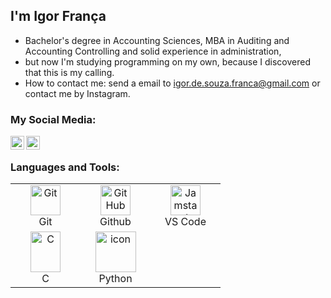## I'm Igor França
- Bachelor's degree in Accounting Sciences, MBA in Auditing and Accounting Controlling and solid experience in administration,
- but now I'm studying programming on my own, because I discovered that this is my calling. 
- How to contact me: send a email to igor.de.souza.franca@gmail.com or contact me by Instagram.

### My Social Media:
[<img align="left" alt="holisitc_developer | LinkedIn" width="22px" src="https://cdn.jsdelivr.net/npm/simple-icons@v3/icons/linkedin.svg" />][linkedin]
[<img align="left" alt="holisitc_developer | Instagram" width="22px" src="https://cdn.jsdelivr.net/npm/simple-icons@v3/icons/instagram.svg" />][instagram]
<br/>

### Languages and Tools:

<table align="center">

  <tr>
  <td align="center" width="96">
      <a href="#git" >
        <img src="https://upload.wikimedia.org/wikipedia/commons/thumb/3/3f/Git_icon.svg/1200px-Git_icon.svg.png" width="48" height="48" alt="Git" />
      </a>
      <br>Git
  </td>
  <td align="center" width="96">
        <img src="https://user-images.githubusercontent.com/25181517/192108374-8da61ba1-99ec-41d7-80b8-fb2f7c0a4948.png" width="48" height="48" alt="GitHub" />
      <br>Github
  </td>
  <td align="center"  width="96">
      <a href="#vscode">
        <img src="https://upload.wikimedia.org/wikipedia/commons/9/9a/Visual_Studio_Code_1.35_icon.svg" width="48" height="48" alt="Jamstack" />
      </a>
    <br>VS Code
  </td>
  </tr>
  <td align="center" width="96">
   <a href="#macropower-tech">
    <img src="https://upload.wikimedia.org/wikipedia/commons/1/18/C_Programming_Language.svg" alt="C" width="48" height="65" />
  </a>
  <br>C
</td>
<td align="center" width="96">
   <a href="#macropower-tech">
    <img src="https://techstack-generator.vercel.app/python-icon.svg" alt="icon" width="65" height="65" />
  </a>
  <br>Python
</td>

</table>

<br/>
<br/>

[linkedin]: https://www.linkedin.com/in/igorsfranca/
[instagram]: https://www.instagram.com/igorfranca3
[github]: https://www.github.com/IgorSFranca
